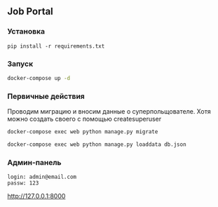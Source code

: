 ## Job Portal

### Установка

```
pip install -r requirements.txt
```

### Запуск
```sh
docker-compose up -d
```

### Первичные действия
Проводим миграцию и вносим данные о суперпольщователе. Хотя можно создать своего с помощью createsuperuser

```sh
docker-compose exec web python manage.py migrate
```
```sh
docker-compose exec web python manage.py loaddata db.json
```
### Админ-панель
```
login: admin@email.com
passw: 123
```

http://127.0.0.1:8000